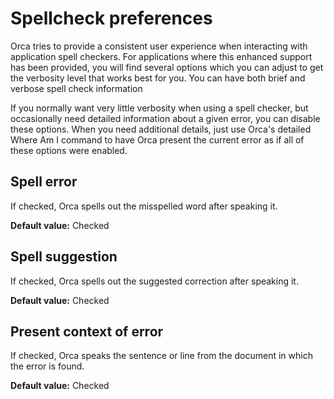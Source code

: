 # Spellcheck preferences

Orca tries to provide a consistent user experience when interacting with application spell checkers. For applications where this enhanced support has been provided, you will find several options which you can adjust to get the verbosity level that works best for you.
You can have both brief and verbose spell check information

If you normally want very little verbosity when using a spell checker, but occasionally need detailed information about a given error, you can disable these options. When you need additional details, just use Orca's detailed Where Am I command to have Orca present the current error as if all of these options were enabled.

## Spell error

If checked, Orca spells out the misspelled word after speaking it.

**Default value:** Checked

## Spell suggestion

If checked, Orca spells out the suggested correction after speaking it.

**Default value:** Checked

## Present context of error

If checked, Orca speaks the sentence or line from the document in which the error is found.

**Default value:** Checked
